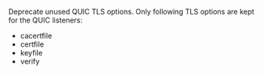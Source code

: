 Deprecate unused QUIC TLS options.
Only following TLS options are kept for the QUIC listeners: 

- cacertfile
- certfile
- keyfile
- verify
